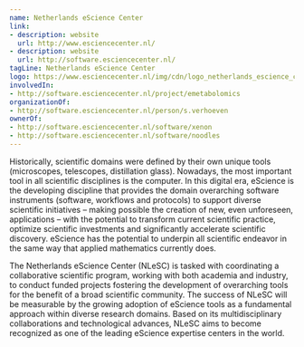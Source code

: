 ```yaml
---
name: Netherlands eScience Center
link:
- description: website
  url: http://www.esciencecenter.nl/
- description: website
  url: http://software.esciencecenter.nl/
tagLine: Netherlands eScience Center
logo: https://www.esciencecenter.nl/img/cdn/logo_netherlands_escience_center.jpg,
involvedIn:
- http://software.esciencecenter.nl/project/emetabolomics
organizationOf:
- http://software.esciencecenter.nl/person/s.verhoeven
ownerOf:
- http://software.esciencecenter.nl/software/xenon
- http://software.esciencecenter.nl/software/noodles
---
```

Historically, scientific domains were defined by their own unique tools (microscopes, telescopes, distillation glass). Nowadays, the most important tool in all scientific disciplines is the computer. In this digital era, eScience is the developing discipline that provides the domain overarching software instruments (software, workflows and protocols) to support diverse scientific initiatives – making possible the creation of new, even unforeseen, applications – with the potential to transform current scientific practice, optimize scientific investments and significantly accelerate scientific discovery. eScience has the potential to underpin all scientific endeavor in the same way that applied mathematics currently does.

The Netherlands eScience Center (NLeSC) is tasked with coordinating a collaborative scientific program, working with both academia and industry, to conduct funded projects fostering the development of overarching tools for the benefit of a broad scientific community. The success of NLeSC will be measurable by the growing adoption of eScience tools as a fundamental approach within diverse research domains. Based on its multidisciplinary collaborations and technological advances, NLeSC aims to become recognized as one of the leading eScience expertise centers in the world.
